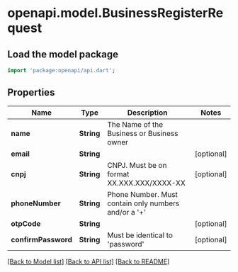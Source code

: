 # openapi.model.BusinessRegisterRequest

## Load the model package
```dart
import 'package:openapi/api.dart';
```

## Properties
Name | Type | Description | Notes
------------ | ------------- | ------------- | -------------
**name** | **String** | The Name of the Business or Business owner | 
**email** | **String** |  | [optional] 
**cnpj** | **String** | CNPJ. Must be on format XX.XXX.XXX/XXXX-XX | [optional] 
**phoneNumber** | **String** | Phone Number. Must contain only numbers and/or a '+' | 
**otpCode** | **String** |  | [optional] 
**confirmPassword** | **String** | Must be identical to 'password' | [optional] 

[[Back to Model list]](../README.md#documentation-for-models) [[Back to API list]](../README.md#documentation-for-api-endpoints) [[Back to README]](../README.md)


